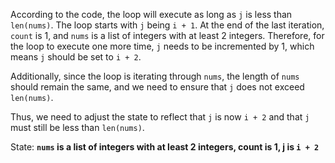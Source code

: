 According to the code, the loop will execute as long as `j` is less than `len(nums)`. The loop starts with `j` being `i + 1`. At the end of the last iteration, `count` is 1, and `nums` is a list of integers with at least 2 integers. Therefore, for the loop to execute one more time, `j` needs to be incremented by 1, which means `j` should be set to `i + 2`. 

Additionally, since the loop is iterating through `nums`, the length of `nums` should remain the same, and we need to ensure that `j` does not exceed `len(nums)`. 

Thus, we need to adjust the state to reflect that `j` is now `i + 2` and that `j` must still be less than `len(nums)`.

State: **`nums` is a list of integers with at least 2 integers, count is 1, j is `i + 2`**